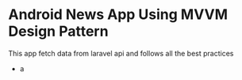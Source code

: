 # Android News App Using MVVM Design Pattern

This app fetch data from laravel api and follows all the best practices
* a
